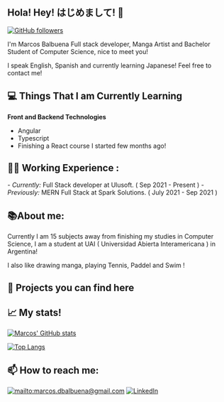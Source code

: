 <h2>Hola! Hey! はじめまして! 👋</h2>

[![GitHub followers](https://img.shields.io/github/followers/marcosb74.svg?style=social&label=Follow)](https://github.com/marcosb74?tab=followers)

I'm Marcos Balbuena Full stack developer, Manga Artist and Bachelor Student of Computer Science, nice to meet you!

I speak English, Spanish and currently learning Japanese! Feel free to contact me!

<h2>💻 Things That I am Currently Learning</h2>

__Front and Backend Technologies__

- Angular
- Typescript
- Finishing a React course I started few months ago!

<h2>👨‍💻 Working Experience : </h2>
- <i>Currently:</i> Full Stack developer at Ulusoft. ( Sep 2021 - Present ) 
- <i>Previously:</i> MERN Full Stack  at Spark Solutions. ( July 2021 - Sep 2021 )


<h2>📚About me:</h2>

Currently I am 15 subjects away from finishing my studies in Computer Science, I am a student at UAI ( Universidad Abierta Interamericana ) in Argentina!

I also like drawing manga, playing Tennis, Paddel and Swim ! 



<h2>🚧 Projects you can find here </h2>



<h2>📈 My stats!</h2>

[![Marcos' GitHub stats](https://github-readme-stats.vercel.app/api?username=marcosb74&count_private=true&show_icons=true&theme=dracula)](https://github.com/anuraghazra/github-readme-stats)

[![Top Langs](https://github-readme-stats.vercel.app/api/top-langs/?username=marcosb74)](https://github.com/marcosb74)


<h2>📫 How to reach me:</h2>

<a href="mailto:marcos.dbalbuena@gmail.com">![mailto:marcos.dbalbuena@gmail.com](https://img.shields.io/badge/Gmail-D14836?style=for-the-badge&logo=gmail&logoColor=white)</a> <a href="https://www.linkedin.com/in/mdbalbuena/">![LinkedIn](https://img.shields.io/badge/LinkedIn-0077B5?style=for-the-badge&logo=linkedin&logoColor=white)</a>




